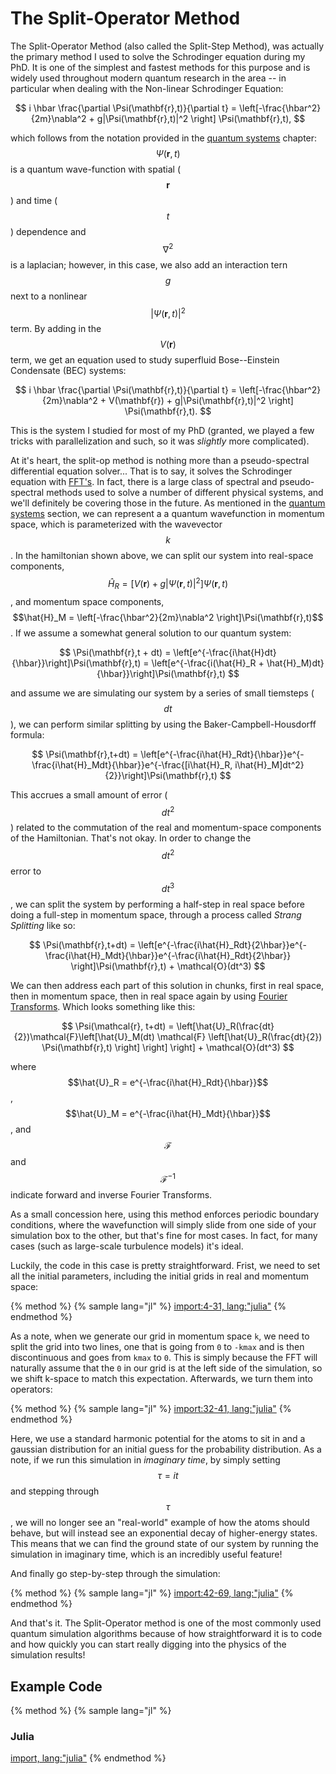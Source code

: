 # The Split-Operator Method
The Split-Operator Method (also called the Split-Step Method), was actually the primary method I used to solve the Schrodinger equation during my PhD.
It is one of the simplest and fastest methods for this purpose and is widely used throughout modern quantum research in the area -- in particular when dealing with the Non-linear Schrodinger Equation:

$$
i \hbar \frac{\partial \Psi(\mathbf{r},t)}{\partial t} = \left[-\frac{\hbar^2}{2m}\nabla^2 + g|\Psi(\mathbf{r},t)|^2 \right] \Psi(\mathbf{r},t),
$$

which follows from the notation provided in the [quantum systems](../general/quantum_systems/quantum_systems.md) chapter: $$\Psi(\mathbf{r},t)$$ is a quantum wave-function with spatial ($$\mathbf{r}$$) and time ($$t$$) dependence and $$\nabla^2$$ is a laplacian; however, in this case, we also add an interaction tern $$g$$ next to a nonlinear $$|\Psi(\mathbf{r},t)|^2$$ term.
By adding in the $$V(\mathbf{r})$$ term, we get an equation used to study superfluid Bose--Einstein Condensate (BEC) systems:

$$
i \hbar \frac{\partial \Psi(\mathbf{r},t)}{\partial t} = \left[-\frac{\hbar^2}{2m}\nabla^2 + V(\mathbf{r}) + g|\Psi(\mathbf{r},t)|^2 \right] \Psi(\mathbf{r},t).
$$

This is the system I studied for most of my PhD (granted, we played a few tricks with parallelization and such, so it was _slightly_ more complicated).

At it's heart, the split-op method is nothing more than a pseudo-spectral differential equation solver... That is to say, it solves the Schrodinger equation with [FFT's](../cooley_turkey/cooley_tukey.md).
In fact, there is a large class of spectral and pseudo-spectral methods used to solve a number of different physical systems, and we'll definitely be covering those in the future.
As mentioned in the [quantum systems](../general/quantum_systems/quantum_systems.md) section, we can represent a a quantum wavefunction in momentum space, which is parameterized with the wavevector $$k$$.
In the hamiltonian shown above, we can split our system into real-space components, $$\hat{H}_R = \left[V(\mathbf{r}) + g|\Psi(\mathbf{r},t)|^2 \right] \Psi(\mathbf{r},t)$$, and momentum space components, $$\hat{H}_M = \left[-\frac{\hbar^2}{2m}\nabla^2 \right]\Psi(\mathbf{r},t)$$.
If we assume a somewhat general solution to our quantum system:

$$
\Psi(\mathbf{r},t + dt) = \left[e^{-\frac{i\hat{H}dt}{\hbar}}\right]\Psi(\mathbf{r},t) = \left[e^{-\frac{i(\hat{H}_R + \hat{H}_M)dt}{\hbar}}\right]\Psi(\mathbf{r},t)
$$

and assume we are simulating our system by a series of small tiemsteps ($$dt$$), we can perform similar splitting by using the Baker-Campbell-Housdorff formula:

$$
\Psi(\mathbf{r},t+dt) = \left[e^{-\frac{i\hat{H}_Rdt}{\hbar}}e^{-\frac{i\hat{H}_Mdt}{\hbar}}e^{-\frac{[i\hat{H}_R, i\hat{H}_M]dt^2}{2}}\right]\Psi(\mathbf{r},t)
$$

This accrues a small amount of error ($$dt^2$$) related to the commutation of the real and momentum-space components of the Hamiltonian. That's not okay.
In order to change the $$dt^2$$ error to $$dt^3$$, we can split the system by performing a half-step in real space before doing a full-step in momentum space, through a process called _Strang Splitting_ like so:

$$
\Psi(\mathbf{r},t+dt) = \left[e^{-\frac{i\hat{H}_Rdt}{2\hbar}}e^{-\frac{i\hat{H}_Mdt}{\hbar}}e^{-\frac{i\hat{H}_Rdt}{2\hbar}} \right]\Psi(\mathbf{r},t) + \mathcal{O}(dt^3)
$$

We can then address each part of this solution in chunks, first in real space, then in momentum space, then in real space again by using [Fourier Transforms](../cooley_turkey/cooley_tukey.md).
Which looks something like this:

$$
\Psi(\mathcal{r}, t+dt) = \left[\hat{U}_R(\frac{dt}{2})\mathcal{F}\left[\hat{U}_M(dt) \mathcal{F} \left[\hat{U}_R(\frac{dt}{2}) \Psi(\mathbf{r},t) \right] \right] \right] + \mathcal{O}(dt^3)
$$

where $$\hat{U}_R = e^{-\frac{i\hat{H}_Rdt}{\hbar}}$$, $$\hat{U}_M = e^{-\frac{i\hat{H}_Mdt}{\hbar}}$$, and $$\mathcal{F}$$ and $$\mathcal{F}^{-1}$$ indicate forward and inverse Fourier Transforms.

As a small concession here, using this method enforces periodic boundary conditions, where the wavefunction will simply slide from one side of your simulation box to the other, but that's fine for most cases.
In fact, for many cases (such as large-scale turbulence models) it's ideal.

Luckily, the code in this case is pretty straightforward.
Frist, we need to set all the initial parameters, including the initial grids in real and momentum space:

{% method %}
{% sample lang="jl" %}
[import:4-31, lang:"julia"](code/julia/split_op.jl)
{% endmethod %}

As a note, when we generate our grid in momentum space `k`, we need to split the grid into two lines, one that is going from `0` to `-kmax` and is then discontinuous and goes from `kmax` to `0`.
This is simply because the FFT will naturally assume that the `0` in our grid is at the left side of the simulation, so we shift k-space to match this expectation.
Afterwards, we turn them into operators:

{% method %}
{% sample lang="jl" %}
[import:32-41, lang:"julia"](code/julia/split_op.jl)
{% endmethod %}

Here, we use a standard harmonic potential for the atoms to sit in and a gaussian distribution for an initial guess for the probability distribution.
As a note, if we run this simulation in _imaginary time_, by simply setting $$\tau = it$$ and stepping through $$\tau$$, we will no longer see an "real-world" example of how the atoms should behave, but will instead see an exponential decay of higher-energy states.
This means that we can find the ground state of our system by running the simulation in imaginary time, which is an incredibly useful feature!

And finally go step-by-step through the simulation:

{% method %}
{% sample lang="jl" %}
[import:42-69, lang:"julia"](code/julia/split_op.jl)
{% endmethod %}

And that's it.
The Split-Operator method is one of the most commonly used quantum simulation algorithms because of how straightforward it is to code and how quickly you can start really digging into the physics of the simulation results!

## Example Code
{% method %}
{% sample lang="jl" %}
### Julia
[import, lang:"julia"](code/julia/split_op.jl)
{% endmethod %}

<script>
MathJax.Hub.Queue(["Typeset",MathJax.Hub]);
</script>
$$
\newcommand{\d}{\mathrm{d}}
\newcommand{\bff}{\boldsymbol{f}}
\newcommand{\bfg}{\boldsymbol{g}}
\newcommand{\bfp}{\boldsymbol{p}}
\newcommand{\bfq}{\boldsymbol{q}}
\newcommand{\bfx}{\boldsymbol{x}}
\newcommand{\bfu}{\boldsymbol{u}}
\newcommand{\bfv}{\boldsymbol{v}}
\newcommand{\bfA}{\boldsymbol{A}}
\newcommand{\bfB}{\boldsymbol{B}}
\newcommand{\bfC}{\boldsymbol{C}}
\newcommand{\bfM}{\boldsymbol{M}}
\newcommand{\bfJ}{\boldsymbol{J}}
\newcommand{\bfR}{\boldsymbol{R}}
\newcommand{\bfT}{\boldsymbol{T}}
\newcommand{\bfomega}{\boldsymbol{\omega}}
\newcommand{\bftau}{\boldsymbol{\tau}}
$$

